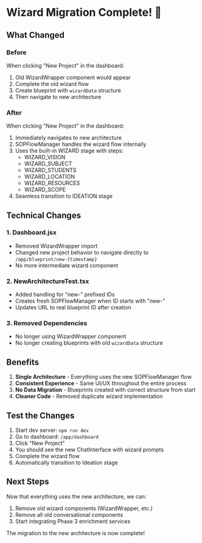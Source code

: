 # Wizard Migration Complete! 🎉

## What Changed

### Before
When clicking "New Project" in the dashboard:
1. Old WizardWrapper component would appear
2. Complete the old wizard flow
3. Create blueprint with `wizardData` structure
4. Then navigate to new architecture

### After
When clicking "New Project" in the dashboard:
1. Immediately navigates to new architecture
2. SOPFlowManager handles the wizard flow internally
3. Uses the built-in WIZARD stage with steps:
   - WIZARD_VISION
   - WIZARD_SUBJECT
   - WIZARD_STUDENTS
   - WIZARD_LOCATION
   - WIZARD_RESOURCES
   - WIZARD_SCOPE
4. Seamless transition to IDEATION stage

## Technical Changes

### 1. Dashboard.jsx
- Removed WizardWrapper import
- Changed new project behavior to navigate directly to `/app/blueprint/new-{timestamp}`
- No more intermediate wizard component

### 2. NewArchitectureTest.tsx
- Added handling for "new-" prefixed IDs
- Creates fresh SOPFlowManager when ID starts with "new-"
- Updates URL to real blueprint ID after creation

### 3. Removed Dependencies
- No longer using WizardWrapper component
- No longer creating blueprints with old `wizardData` structure

## Benefits

1. **Single Architecture** - Everything uses the new SOPFlowManager flow
2. **Consistent Experience** - Same UI/UX throughout the entire process
3. **No Data Migration** - Blueprints created with correct structure from start
4. **Cleaner Code** - Removed duplicate wizard implementation

## Test the Changes

1. Start dev server: `npm run dev`
2. Go to dashboard: `/app/dashboard`
3. Click "New Project"
4. You should see the new ChatInterface with wizard prompts
5. Complete the wizard flow
6. Automatically transition to Ideation stage

## Next Steps

Now that everything uses the new architecture, we can:
1. Remove old wizard components (WizardWrapper, etc.)
2. Remove all old conversational components
3. Start integrating Phase 3 enrichment services

The migration to the new architecture is now complete!